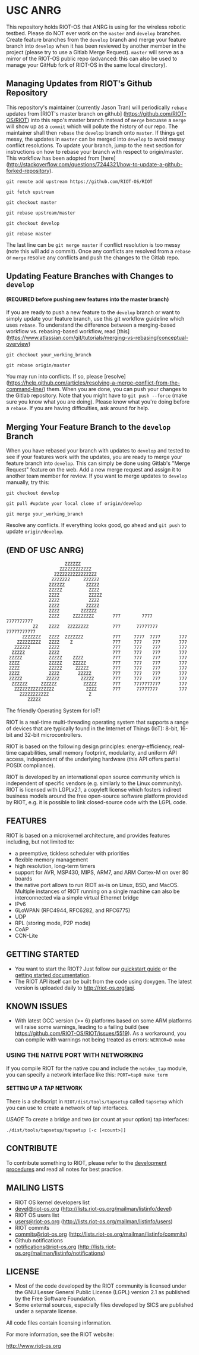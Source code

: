 # USC ANRG 

This repository holds RIOT-OS that ANRG is using for the wireless robotic 
testbed. Please do NOT ever work on the `master` and `develop` branches. 
Create feature branches from the `develop` branch and merge your feature branch
into `develop` when it has been reviewed by another member in the project 
(please try to use a Gitlab Merge Request). `master` will serve as a mirror 
of the RIOT-OS public repo (advanced: this can also be used to manage your
GitHub fork of RIOT-OS in the same local directory).

## Managing Updates from RIOT's Github Repository

This repository's maintainer (currently Jason Tran) will periodically `rebase`
updates from [RIOT's master branch on github] (https://github.com/RIOT-OS/RIOT) 
into this repo's master branch instead of `merge` becuase a `merge` will show up as a 
`commit` which will pollute the history of our repo. The maintainer shall then `rebase` the 
`develop` branch onto `master`. If things get messy, the updates in `master` can be 
merged into `develop` to avoid messy conflict resolutions. To update your 
branch, jump to the next section for instructions on how to rebase your branch 
with respect to origin/master. This workflow has been adopted from [here] 
(http://stackoverflow.com/questions/7244321/how-to-update-a-github-forked-repository).

`git remote add upstream https://github.com/RIOT-OS/RIOT`

`git fetch upstream`

`git checkout master`

`git rebase upstream/master`

`git checkout develop`

`git rebase master`

The last line can be `git merge master` if conflict resolution is too messy 
(note this will add a commit). Once any conflicts are resolved from a `rebase`
or `merge` resolve any conflicts and push the changes to the Gitlab repo.

## Updating Feature Branches with Changes to `develop`
#### (REQUIRED before pushing new features into the master branch)

If you are ready to push a new feature to the `develop` branch or want to simply update 
your feature branch, use this git workflow guideline which uses `rebase`.
To understand the difference between a merging-based workflow vs. rebasing-based
workflow, read [this] 
(https://www.atlassian.com/git/tutorials/merging-vs-rebasing/conceptual-overview)

`git checkout your_working_branch`

`git rebase origin/master`

You may run into conflicts. If so, please [resolve] 
(https://help.github.com/articles/resolving-a-merge-conflict-from-the-command-line/)
them. When you are done, you can push your changes to the Gitlab repository. 
Note that you might have to `git push --force` (make sure you know what you are
doing). Please know what you're doing before a `rebase`. If you are having 
difficulties, ask around for help.

## Merging Your Feature Branch to the `develop` Branch

When you have rebased your branch with updates to `develop` and tested to see if
your features work with the updates, you are ready to merge your feature branch
into `develop`. This can simply be done using Gitlab's "Merge Request" feature
on the web. Add a new merge request and assign it to another team member for 
review. If you want to merge updates to `develop` manually, try this:

`git checkout develop`

`git pull #update your local clone of origin/develop`

`git merge your_working_branch`

Resolve any conflicts. If everything looks good, go ahead and `git push` to 
update `origin/develop`.

## (END OF USC ANRG)
                          ZZZZZZ
                        ZZZZZZZZZZZZ
                      ZZZZZZZZZZZZZZZZ
                     ZZZZZZZ     ZZZZZZ
                    ZZZZZZ        ZZZZZ
                    ZZZZZ          ZZZZ
                    ZZZZ           ZZZZZ
                    ZZZZ           ZZZZ
                    ZZZZ          ZZZZZ
                    ZZZZ        ZZZZZZ
                    ZZZZ     ZZZZZZZZ       777        7777       7777777777
              ZZ    ZZZZ   ZZZZZZZZ         777      77777777    77777777777
          ZZZZZZZ   ZZZZ  ZZZZZZZ           777     7777  7777       777
        ZZZZZZZZZ   ZZZZ    Z               777     777    777       777
       ZZZZZZ       ZZZZ                    777     777    777       777
      ZZZZZ         ZZZZ                    777     777    777       777
     ZZZZZ          ZZZZZ    ZZZZ           777     777    777       777
     ZZZZ           ZZZZZ    ZZZZZ          777     777    777       777
     ZZZZ           ZZZZZ     ZZZZZ         777     777    777       777
     ZZZZ           ZZZZ       ZZZZZ        777     777    777       777
     ZZZZZ         ZZZZZ        ZZZZZ       777     777    777       777
      ZZZZZZ     ZZZZZZ          ZZZZZ      777     7777777777       777
       ZZZZZZZZZZZZZZZ            ZZZZ      777      77777777        777
         ZZZZZZZZZZZ               Z
            ZZZZZ

The friendly Operating System for IoT!

RIOT is a real-time multi-threading operating system that supports a range of
devices that are typically found in the Internet of Things (IoT): 
8-bit, 16-bit and 32-bit microcontrollers.

RIOT is based on the following design principles: energy-efficiency, real-time
capabilities, small memory footprint, modularity, and uniform API access,
independent of the underlying hardware (this API offers partial POSIX
compliance).

RIOT is developed by an international open source community which is
independent of specific vendors (e.g. similarly to the Linux community).
RIOT is licensed with LGPLv2.1, a copyleft license which fosters
indirect business models around the free open-source software platform
provided by RIOT, e.g. it is possible to link closed-source code with the
LGPL code.

## FEATURES

RIOT is based on a microkernel architecture, and provides features including,
but not limited to:

* a preemptive, tickless scheduler with priorities
* flexible memory management
* high resolution, long-term timers
* support for AVR, MSP430, MIPS, ARM7, and ARM Cortex-M on over 80 boards
* the native port allows to run RIOT as-is on Linux, BSD, and MacOS. Multiple
  instances of RIOT running on a single machine can also be interconnected via
  a simple virtual Ethernet bridge
* IPv6
* 6LoWPAN (RFC4944, RFC6282, and RFC6775)
* UDP
* RPL (storing mode, P2P mode)
* CoAP
* CCN-Lite


## GETTING STARTED
* You want to start the RIOT? Just follow our [quickstart guide](http://doc.riot-os.org/index.html#the-quickest-start) or the [getting started documentation](http://doc.riot-os.org/getting-started.html).
* The RIOT API itself can be built from the code using doxygen. The latest
  version is uploaded daily to http://riot-os.org/api.

## KNOWN ISSUES
* With latest GCC version (>= 6) platforms based on some ARM platforms will
  raise some warnings, leading to a failing build
  (see https://github.com/RIOT-OS/RIOT/issues/5519).
  As a workaround, you can compile with warnings not being treated as errors:
  `WERROR=0 make`

### USING THE NATIVE PORT WITH NETWORKING
If you compile RIOT for the native cpu and include the `netdev_tap` module,
you can specify a network interface like this: `PORT=tap0 make term`

#### SETTING UP A TAP NETWORK
There is a shellscript in `RIOT/dist/tools/tapsetup` called `tapsetup` which
you can use to create a network of tap interfaces.

*USAGE*
To create a bridge and two (or count at your option) tap interfaces:

    ./dist/tools/tapsetup/tapsetup [-c [<count>]]

## CONTRIBUTE

To contribute something to RIOT, please refer to the [development
procedures](https://github.com/RIOT-OS/RIOT/wiki/Development-procedures) and
read all notes for best practice.

## MAILING LISTS
* RIOT OS kernel developers list
 * devel@riot-os.org (http://lists.riot-os.org/mailman/listinfo/devel)
* RIOT OS users list
 * users@riot-os.org (http://lists.riot-os.org/mailman/listinfo/users)
* RIOT commits
 * commits@riot-os.org (http://lists.riot-os.org/mailman/listinfo/commits)
* Github notifications
 * notifications@riot-os.org
   (http://lists.riot-os.org/mailman/listinfo/notifications)

## LICENSE
* Most of the code developed by the RIOT community is licensed under the GNU
  Lesser General Public License (LGPL) version 2.1 as published by the Free
  Software Foundation.
* Some external sources, especially files developed by SICS are published under
  a separate license.

All code files contain licensing information.

For more information, see the RIOT website:

http://www.riot-os.org
